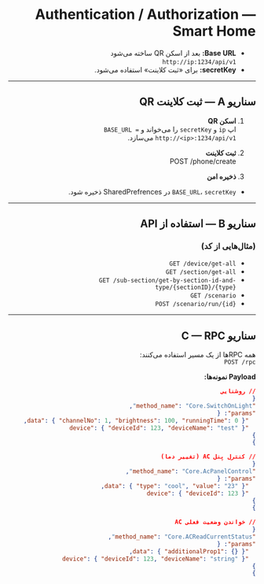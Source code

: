 <div dir="rtl">

# Authentication / Authorization — Smart Home

- **Base URL:** بعد از اسکن QR ساخته می‌شود  
  `http://ip:1234/api/v1`
- **secretKey:**  برای «ثبت کلاینت» استفاده می‌شود.
---

## سناریو A — ثبت کلاینت QR 

1) **اسکن QR**  
   اپ `ip` و `secretKey` را می‌خواند و `BASE_URL = http://<ip>:1234/api/v1` می‌سازد.

2) **ثبت کلاینت**  
POST /phone/create

1) **ذخیره امن**  
- `BASE_URL`، `secretKey` در SharedPrefrences ذخیره شود.

---

## سناریو B — استفاده از API

###  (مثال‌هایی از کد)
- `GET /device/get-all` 
- `GET /section/get-all`
- `GET /sub-section/get-by-section-id-and-type/{sectionID}/{type}`
- `GET /scenario`
- `POST /scenario/run/{id}`

---

## سناریو C — RPC

همه RPCها از یک مسیر استفاده می‌کنند:  
`POST /rpc`

**Payload نمونه‌ها:**
```json
// روشنایی
{
"method_name": "Core.SwitchOnLight",
"params": {
  "data": { "channelNo": 1, "brightness": 100, "runningTime": 0 },
  "device": { "deviceId": 123, "deviceName": "test" }
}
}

// کنترل پنل AC (تغییر دما)
{
"method_name": "Core.AcPanelControl",
"params": {
  "data": { "type": "cool", "value": "23" },
  "device": { "deviceId": 123 }
}
}

// خواندن وضعیت فعلی AC
{
"method_name": "Core.ACReadCurrentStatus",
"params": {
  "data": { "additionalProp1": {} },
  "device": { "deviceId": 123, "deviceName": "string" }
}
}

```


</div>

